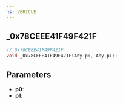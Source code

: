 ```yaml
---
ns: VEHICLE
---
```

## _0x78CEEE41F49F421F

```c
// 0x78CEEE41F49F421F
void _0x78CEEE41F49F421F(Any p0, Any p1);
```


## Parameters
* **p0**: 
* **p1**: 

